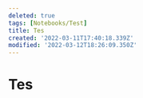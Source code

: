 ```yaml
---
deleted: true
tags: [Notebooks/Test]
title: Tes
created: '2022-03-11T17:40:18.339Z'
modified: '2022-03-12T18:26:09.350Z'
---
```


# Tes

